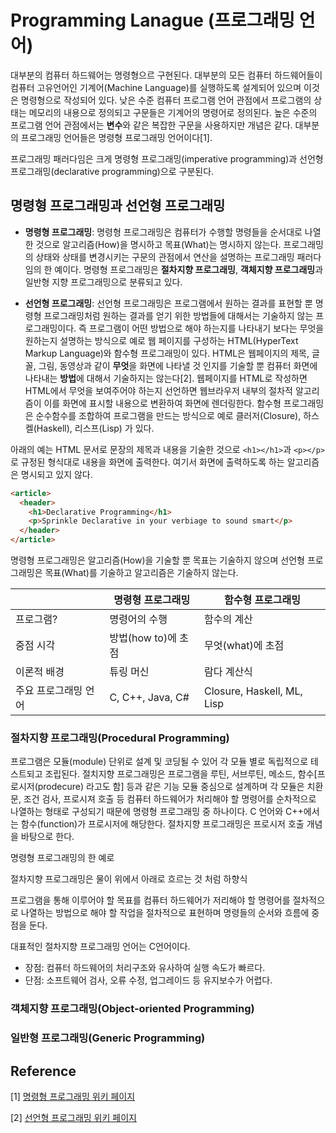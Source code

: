 # Programming Lanague (프로그래밍 언어)

대부분의 컴퓨터 하드웨어는 명령형으르 구현된다. 대부분의 모든 컴퓨터 하드웨어들이 컴퓨터 고유언어인 기계어(Machine Language)를 실행하도록 
설계되어 있으며 이것은 명령형으로 작성되어 있다. 
낮은 수준 컴퓨터 프로그램 언어 관점에서 프로그램의 상태는 메모리의 내용으로 정의되고 구문들은 기계어의 명령어로 정의된다. 높은 수준의 프로그램 
언어 관점에서는 **변수**와 같은 복잡한 구문을 사용하지만 개념은 같다. 대부분의 프로그래밍 언어들은 명령형 프로그래밍 언어이다[1]. 

프로그래밍 패러다임은 크게 명령형 프로그래밍(imperative programming)과 선언형 프로그래밍(declarative programming)으로 구분된다.

## 명령형 프로그래밍과 선언형 프로그래밍

* **명령형 프로그래밍**: 명령형 프로그래밍은 컴퓨터가 수행할 명령들을 순서대로 나열한 것으로 알고리즘(How)을 명시하고 목표(What)는 명시하지 않는다.
프로그래밍의 상태와 상태를 변경시키는 구문의 관점에서 연산을 설명하는 프로그래밍 패러다임의 한 예이다. 명령형 프로그래밍은 
**절차지향 프로그래밍**, **객체지향 프로그래밍**과 일반형 지향 프로그래밍으로 분류되고 있다. 

* **선언형 프로그래밍**: 선언형 프로그래밍은 프로그램에서 원하는 결과를 표현할 뿐 명령형 프로그래밍처럼 원하는 결과를 얻기 위한 방법들에 대해서는
기술하지 않는 프로그래밍이다. 즉 프로그램이 어떤 방법으로 해야 하는지를 나타내기 보다는 무엇을 원하는지 설명하는 방식으로 예로 웹 페이지를 구성하는 
HTML(HyperText Markup Language)와 함수형 프로그래밍이 있다. HTML은 웹페이지의 제목, 글꼴, 그림, 동영상과 같이 **무엇**을 화면에 나타낼 것
인지를 기술할 뿐 컴퓨터 화면에 나타내는 **방법**에 대해서 기술하지는 않는다[2]. 웹페이지를 HTML로 작성하면 HTML에서 무엇을 보여주어야 하는지 
선언하면 웹브라우저 내부의 절차적 알고리즘이 이를 화면에 표시할 내용으로 변환하여 화면에 렌더링한다. 함수형 프로그래밍은 순수함수를 조합하여 프로그램을
만드는 방식으로 예로 클러저(Closure), 하스켈(Haskell), 리스프(Lisp) 가 있다. 

아래의 예는 HTML 문서로 문장의 제목과 내용을 기술한 것으로 ```<h1></h1>```과 ```<p></p>``` 로 규정된 형식대로 내용을 화면에 출력한다. 여기서 
화면에 출력하도록 하는 알고리즘은 명시되고 있지 않다. 

```html
<article>
  <header>
    <h1>Declarative Programming</h1>
    <p>Sprinkle Declarative in your verbiage to sound smart</p>
  </header>
</article>
```

명령형 프로그래밍은 알고리즘(How)을 기술할 뿐 목표는 기술하지 않으며 선언형 프로그래밍은 목표(What)를 기술하고 알고리즘은 기술하지 않는다.

|                  | 명령형 프로그래밍     | 함수형 프로그래밍              |
|------------------|--------------------|----------------------------|
| 프로그램?          |    명령어의 수행     |    함수의 계산               |
| 중점 시각          | 방법(how to)에 초점  | 무엇(what)에 초점            |
| 이론적 배경        |    튜링 머신         | 람다 계산식                  |
| 주요 프로그래밍 언어 |  C, C++, Java, C#  | Closure, Haskell, ML, Lisp |
    
### 절차지향 프로그래밍(Procedural Programming)

프로그램은 모듈(module) 단위로 설계 및 코딩될 수 있어 각 모듈 별로 독립적으로 테스트되고 조립된다.
절치지향 프로그래밍은 프로그램을 루틴, 서브루틴, 메소드, 함수[프로시저(prodecure) 라고도 함] 등과 같은 기능 모듈 중심으로 설계하며 
각 모듈은 치환문, 조건 검사, 프로시져 호출 등 컴퓨터 하드웨어가 처리해야 할 명령어를 순차적으로 나열하는 형태로 구성되기 때문에 
명령형 프로그래밍 중 하나이다. C 언어와 C++에서는 함수(function)가 프로시저에 해당한다. 절차지향 프로그래밍은 프로시저 호출 개념을 바탕으로 한다.  

명령형 프로그래밍의 한 예로 

절차지향 프로그래밍은 물이 위에서 아래로 흐르는 것 처럼 하향식








프로그램을 통해 이루어야 할 목표를 
컴퓨터 하드웨어가 저리해야 할 명령어를 절차적으로 나열하는 방법으로 해야 할 작업을 절차적으로 표현하며 명령들의
순서와 흐름에 중점을 둔다. 

대표적인 절차지향 프로그래밍 언어는 C언어이다. 

* 장점: 컴퓨터 하드웨어의 처리구조와 유사하여 실행 속도가 빠르다.
* 단점: 소프트웨어 검사, 오류 수정, 업그레이드 등 유지보수가 어렵다.  


### 객체지향 프로그래밍(Object-oriented Programming)



### 일반형 프로그래밍(Generic Programming)


## Reference

[1] [명령형 프로그래밍 위키 페이지](https://ko.wikipedia.org/wiki/명령형_프로그래밍)

[2] [선언형 프로그래밍 위키 페이지](https://ko.wikipedia.org/wiki/선언형_프로그래밍)
